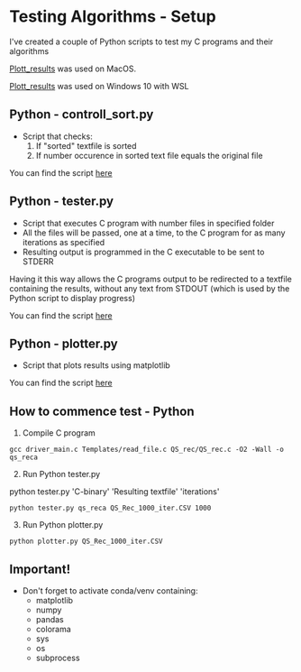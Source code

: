# Testing Algorithms - Setup
I've created a couple of Python scripts to test my C programs and their algorithms

[Plott_results](https://github.com/nlantau/Portfolio/tree/master/C/Algorithms_and_Data_Structures/Seminar_1_Sorting_Algorithms/Python/Plott_results)
was used on MacOS.

[Plott_results](https://github.com/nlantau/Portfolio/tree/master/C/Algorithms_and_Data_Structures/Seminar_1_Sorting_Algorithms/Python/Plott_results_WSL)
was used on Windows 10 with WSL

## Python - controll_sort.py
+ Script that checks:
    1. If "sorted" textfile is sorted
    2. If number occurence in sorted text file equals the original file

You can find the script [here](https://github.com/nlantau/Portfolio/blob/master/C/Algorithms_and_Data_Structures/Seminar_1_Sorting_Algorithms/Python/Plott_results/controll_sort.py)

## Python - tester.py
+ Script that executes C program with number files in specified folder
+ All the files will be passed, one at a time, to the C program for as many iterations as specified
+ Resulting output is programmed in the C executable to be sent to STDERR

Having it this way allows the C programs output to be redirected to a textfile containing
the results, without any text from STDOUT (which is used by the Python script to display progress)

You can find the script [here](https://github.com/nlantau/Portfolio/blob/master/C/Algorithms_and_Data_Structures/Seminar_1_Sorting_Algorithms/Python/Plott_results/tester.py)

## Python - plotter.py
+ Script that plots results using matplotlib

You can find the script [here](https://github.com/nlantau/Portfolio/blob/master/C/Algorithms_and_Data_Structures/Seminar_1_Sorting_Algorithms/Python/Plott_results/plotter.py)
## How to commence test - Python

1. Compile C program

```shell
gcc driver_main.c Templates/read_file.c QS_rec/QS_rec.c -O2 -Wall -o qs_reca
```
2. Run Python tester.py

python tester.py 'C-binary' 'Resulting textfile' 'iterations'
```shell
python tester.py qs_reca QS_Rec_1000_iter.CSV 1000
```
3. Run Python plotter.py
```shell
python plotter.py QS_Rec_1000_iter.CSV
```

## Important!
+ Don't forget to activate conda/venv containing:
    + matplotlib
    + numpy
    + pandas
    + colorama
    + sys
    + os
    + subprocess

